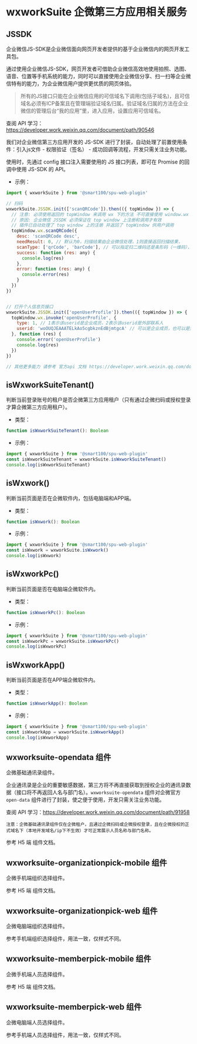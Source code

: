# wxworkSuite 企微第三方应用相关服务

## JSSDK
企业微信JS-SDK是企业微信面向网页开发者提供的基于企业微信内的网页开发工具包。

通过使用企业微信JS-SDK，网页开发者可借助企业微信高效地使用拍照、选图、语音、位置等手机系统的能力，同时可以直接使用企业微信分享、扫一扫等企业微信特有的能力，为企业微信用户提供更优质的网页体验。

> 所有的JS接口只能在企业微信应用的可信域名下调用(包括子域名)，且可信域名必须有ICP备案且在管理端验证域名归属。验证域名归属的方法在企业微信的管理后台“我的应用”里，进入应用，设置应用可信域名。

查阅 API 学习：https://developer.work.weixin.qq.com/document/path/90546

我们对企业微信第三方应用开发的 JS-SDK 进行了封装，自动处理了前置使用条件：引入js文件 - 权限验证（签名） - 成功回调等流程，开发只需关注业务功能。

使用时，先通过 config 接口注入需要使用的 JS 接口列表，即可在 Promise 的回调中使用 JS-SDK 的 API。

+ 示例：

```js
import { wxworkSuite } from '@smart100/spu-web-plugin'

// 扫码
wxworkSuite.JSSDK.init(['scanQRCode']).then(({ topWindow }) => {
  // 注意: 必须使用返回的 topWindow 来调用 wx 下的方法 不可直接使用 window.wx 调用
  // 原因: 企业微信 JSSDK 必须保证在 top window 上注册和调用才有效
  // 插件已自动处理了 top window 上的注册 并返回了 topWindow 供用户调用
  topWindow.wx.scanQRCode({
    desc: 'scanQRCode desc',
    needResult: 0, // 默认为0，扫描结果由企业微信处理，1则直接返回扫描结果，
    scanType: ['qrCode', 'barCode'], // 可以指定扫二维码还是条形码（一维码），默认二者都有
    success: function (res: any) {
      console.log(res)
    },
    error: function (res: any) {
      console.error(res)
    }
  })
})


// 打开个人信息页接口
wxworkSuite.JSSDK.init(['openUserProfile']).then(({ topWindow }) => {
  topWindow.wx.invoke('openUserProfile', {
    type: 1, // 1表示该userid是企业成员，2表示该userid是外部联系人
    userid: 'woOUQJEAAATELkAo5cgbkznEdBjmtgcA' // 可以是企业成员，也可以是外部联系人
  }, function (res) {
    console.error('openUserProfile')
    console.log(res)
  })
})

// 其他更多能力 请参考 官方api 文档 https://developer.work.weixin.qq.com/document/path/90546
```

## isWxworkSuiteTenant()
判断当前登录账号的租户是否企微第三方应用租户（只有通过企微扫码或授权登录才算企微第三方应用租户）。

+ 类型：

```js
function isWxworkSuiteTenant(): Boolean
```

+ 示例：

```js
import { wxworkSuite } from '@smart100/spu-web-plugin'
const isWxworkSuiteTenant = wxworkSuite.isWxworkSuiteTenant()
console.log(isWxworkSuiteTenant)
```

## isWxwork()
判断当前页面是否在企微软件内，包括电脑端和APP端。

+ 类型：

```js
function isWxwork(): Boolean
```

+ 示例：

```js
import { wxworkSuite } from '@smart100/spu-web-plugin'
const isWxwork = wxworkSuite.isWxwork()
console.log(isWxwork)
```

## isWxworkPc()
判断当前页面是否在电脑端企微软件内。

+ 类型：

```js
function isWxworkPc(): Boolean
```

+ 示例：

```js
import { wxworkSuite } from '@smart100/spu-web-plugin'
const isWxworkPc = wxworkSuite.isWxworkPc()
console.log(isWxworkPc)
```

## isWxworkApp()
判断当前页面是否在APP端企微软件内。

+ 类型：

```js
function isWxworkApp(): Boolean
```

+ 示例：

```js
import { wxworkSuite } from '@smart100/spu-web-plugin'
const isWxworkApp = wxworkSuite.isWxworkApp()
console.log(isWxworkApp)
```



## wxworksuite-opendata 组件
企微基础通讯录组件。

企业通讯录是企业的重要敏感数据，第三方将不再直接获取到授权企业的通讯录数据（接口将不再返回人名与部门名）。`wxworksuite-opendata` 组件对企微官方 `open-data` 组件进行了封装，使之便于使用，开发只需关注业务功能。

查阅 API 学习：https://developer.work.weixin.qq.com/document/path/91958

`注意：企微基础通讯录组件仅在企微租户，且通过企微扫码或企微授权登录，且在企微授权的正式域名下（本地开发域名/ip下不生效）才可正常展示人员名称与部门名称。`


参考 H5 端 组件文档。

## wxworksuite-organizationpick-mobile 组件
企微手机端组织选择组件。

参考 H5 端 组件文档。

## wxworksuite-organizationpick-web 组件
企微电脑端组织选择组件。

参考手机端组织选择组件，用法一致，仅样式不同。

## wxworksuite-memberpick-mobile 组件
企微手机端人员选择组件。

参考 H5 端 组件文档。

## wxworksuite-memberpick-web 组件
企微电脑端人员选择组件。

参考手机端人员选择组件，用法一致，仅样式不同。
